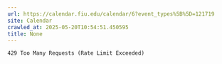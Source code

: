 ```yaml
---
url: https://calendar.fiu.edu/calendar/6?event_types%5B%5D=121719
site: Calendar
crawled_at: 2025-05-20T10:54:51.450595
title: None
---
```


```
429 Too Many Requests (Rate Limit Exceeded)

```


